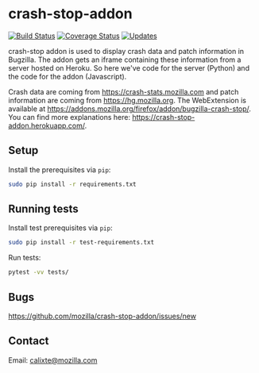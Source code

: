 # crash-stop-addon

[![Build Status](https://api.travis-ci.org/mozilla/crash-stop-addon.svg?branch=master)](https://travis-ci.org/mozilla/crash-stop-addon)
[![Coverage Status](https://coveralls.io/repos/github/mozilla/crash-stop-addon/badge.svg?branch=master)](https://coveralls.io/r/mozilla/crash-stop-addon)
[![Updates](https://pyup.io/repos/github/mozilla/crash-stop-addon/shield.svg)](https://pyup.io/repos/github/mozilla/crash-stop-addon/)


crash-stop addon is used to display crash data and patch information in Bugzilla.
The addon gets an iframe containing these information from a server hosted on Heroku.
So here we've code for the server (Python) and the code for the addon (Javascript).

Crash data are coming from https://crash-stats.mozilla.com and patch information are coming from https://hg.mozilla.org.
The WebExtension is available at https://addons.mozilla.org/firefox/addon/bugzilla-crash-stop/.
You can find more explanations here: https://crash-stop-addon.herokuapp.com/.

## Setup

Install the prerequisites via `pip`:
```sh
sudo pip install -r requirements.txt
```

## Running tests

Install test prerequisites via `pip`:
```sh
sudo pip install -r test-requirements.txt
```

Run tests:
```sh
pytest -vv tests/
```

## Bugs

https://github.com/mozilla/crash-stop-addon/issues/new

## Contact

Email: calixte@mozilla.com
